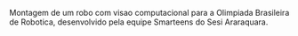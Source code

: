 Montagem de um robo com visao computacional para a Olimpiada Brasileira de Robotica, desenvolvido pela equipe Smarteens do Sesi Araraquara.